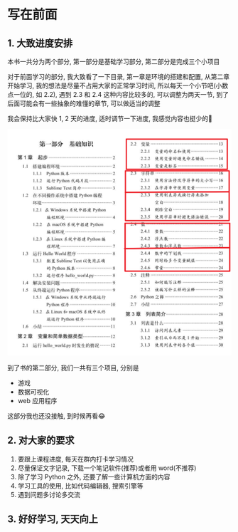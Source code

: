 # 写在前面

## 1. 大致进度安排

本书一共分为两个部分, 第一部分是基础学习部分, 第二部分是完成三个小项目

对于前面学习的部分, 我大致看了一下目录, 第一章是环境的搭建和配置, 从第二章开始学习, 我的想法是尽量不占用大家的正常学习时间, 所以每天一个小节吧(小数点一位的, 如 2.2), 遇到 2.3 和 2.4 这种内容比较多的, 可以调整为两天一节, 到了后面可能会有一些抽象的难懂的章节, 可以做适当的调整

我会保持比大家快 1, 2 天的进度, 适时调节一下进度, 我感觉内容也挺少的🐶

![00-01](./source/images/00-01.png)

到了书的第二部分, 我们一共有三个项目, 分别是

- 游戏
- 数据可视化
- web 应用程序

这部分我也还没接触, 到时候再看😂

## 2. 对大家的要求

1. 要跟上课程进度, 每天在群内打卡学习情况
2. 尽量保证文字记录, 下载一个笔记软件(推荐)或者用 word(不推荐)
3. 除了学习 Python 之外, 还要了解一些计算机方面的内容
4. 学习工具的使用, 比如代码编辑器, 搜索引擎等
5. 遇到问题多讨论多交流

## 3. 好好学习, 天天向上
